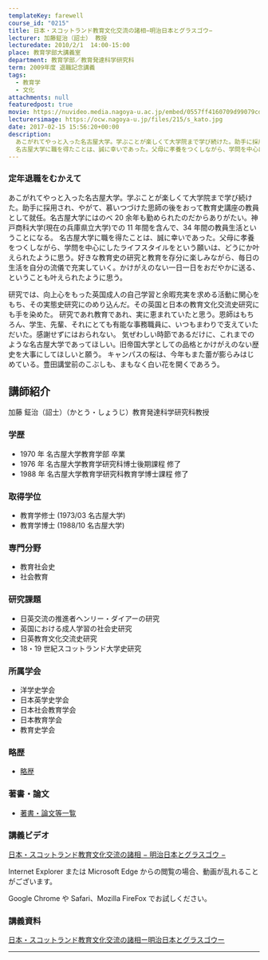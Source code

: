 ```yaml
---
templateKey: farewell
course_id: "0215"
title: 日本・スコットランド教育文化交流の諸相−明治日本とグラスゴウ−
lecturer: 加藤鉦治（詔士） 教授
lecturedate: 2010/2/1  14:00-15:00
place: 教育学部大講義室
department: 教育学部／教育発達科学研究科
term: 2009年度 退職記念講義
tags:
  - 教育学
  - 文化
attachments: null
featuredpost: true
movie: https://nuvideo.media.nagoya-u.ac.jp/embed/0557ff4160709d99079cdc53b8ddfe850ef70963
lecturersimage: https://ocw.nagoya-u.jp/files/215/s_kato.jpg
date: 2017-02-15 15:56:20+00:00
description:
  あこがれてやっと入った名古屋大学。学ぶことが楽しくて大学院まで学び続けた。助手に採用され、やがて、慕いつづけた思師の後をおって教育史講座の教員として就任。名古屋大学にはのべ20余年も勤められたのだからありがたい。神戸商科大学(現在の兵庫県立大学)での11年間を含んで、34年間の教員生活ということになる。
  名古屋大学に職を得たことは、誠に幸いであった。父母に孝養をつくしながら、学問を中心にしたラ ....
---
```


### 定年退職をむかえて

あこがれてやっと入った名古屋大学。学ぶことが楽しくて大学院まで学び続けた。助手に採用され、やがて、慕いつづけた思師の後をおって教育史講座の教員として就任。名古屋大学にはのべ 20 余年も勤められたのだからありがたい。神戸商科大学(現在の兵庫県立大学)での 11 年間を含んで、34 年間の教員生活ということになる。 名古屋大学に職を得たことは、誠に幸いであった。父母に孝養をつくしながら、学問を中心にしたライフスタイルをという願いは、どうにか叶えられたように思う。好きな教育史の研究と教育を存分に楽しみながら、毎日の生活を自分の流儀で充実していく。かけがえのない一日一日をおだやかに送る、ということも叶えられたように思う。

研究では、向上心をもった英国成人の自己学習と余暇充実を求める活動に関心をもち、その実態史研究にのめり込んだ。その英国と日本の教育文化交流史研究にも手を染めた。 研究であれ教育であれ、実に恵まれていたと思う。恩師はもちろん、学生、先輩、それにとても有能な事務職員に、いつもまわりで支えていただいた。感謝せずにはおられない。 気ぜわしい時節であるだけに、これまでのような名古屋大学であってほしい。旧帝国大学としての品格とかけがえのない歴史を大事にしてほしいと願う。 キャンパスの桜は、今年もまた蕾が膨らみはじめている。豊田講堂前のこぶしも、まもなく白い花を開くであろう。

## 講師紹介

加藤 鉦治（詔士）（かとう・しょうじ）教育発達科学研究科教授

### 学歴

- 1970 年 名古屋大学教育学部 卒業
- 1976 年 名古屋大学教育学研究科博士後期課程 修了
- 1988 年 名古屋大学教育学研究科教育学博士課程 修了

### 取得学位

- 教育学修士 (1973/03 名古屋大学)
- 教育学博士 (1988/10 名古屋大学)

### 専門分野

- 教育社会史
- 社会教育

### 研究課題

- 日英交流の推進者ヘンリー・ダイアーの研究
- 英国における成人学習の社会史研究
- 日英教育文化交流史研究
- 18・19 世紀スコットランド大学史研究

### 所属学会

- 洋学史学会
- 日本英学史学会
- 日本社会教育学会
- 日本教育学会
- 教育史学会

### 略歴

- [略歴](https://ocw.nagoya-u.jp/files/215/s_kato_ryakureki2.pdf)

### 著書・論文

- [著書・論文等一覧](https://ocw.nagoya-u.jp/files/215/s_kato_chosho2.pdf)

### 講義ビデオ

<a href="https://nuvideo.media.nagoya-u.ac.jp/embed/0557ff4160709d99079cdc53b8ddfe850ef70963" target="blank">日本・スコットランド教育文化交流の諸相 − 明治日本とグラスゴウ −</a>

Internet Explorer または Microsoft Edge からの閲覧の場合、動画が乱れることがございます。

Google Chrome や Safari、Mozilla FireFox でお試しください。

### 講義資料

[日本・スコットランド教育文化交流の諸相ー明治日本とグラスゴウー](https://ocw.nagoya-u.jp/files/215/s_kato_ronbun2.pdf)

---
